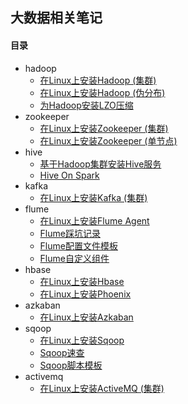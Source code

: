## 大数据相关笔记

#### 目录

* hadoop
    * [在Linux上安装Hadoop (集群)](01-install-hadoop-on-linux-cluster.md)
    * [在Linux上安装Hadoop (伪分布)](01-install-hadoop-on-linux-standalone.md)
    * [为Hadoop安装LZO压缩](01-install-lzo-on-hadoop.md)
* zookeeper
    * [在Linux上安装Zookeeper (集群)](02-install-zookeeper-on-linux-cluster.md)
    * [在Linux上安装Zookeeper (单节点)](02-install-zookeeper-on-linux-standalone.md)
* hive
    * [基于Hadoop集群安装Hive服务](05-install-hive-on-linux.md)
    * [Hive On Spark](05-hive-on-spark.md)
* kafka
    * [在Linux上安装Kafka (集群)](06-install-kafka-on-linux-cluster.md)
* flume
    * [在Linux上安装Flume Agent](08-install-flume-on-linux.md)
    * [Flume踩坑记录](08-flume-issue.md)
    * [Flume配置文件模板](08-flume-agent-config-templates.md)
    * [Flume自定义组件](08-custom-flume-component.md)
* hbase
    * [在Linux上安装Hbase](09-install-hbase-on-linux.md)
    * [在Linux上安装Phoenix](09-install-phoenix-on-linux.md)
* azkaban
    * [在Linux上安装Azkaban](10-install-azkaban-on-linux.md)
* sqoop
    * [在Linux上安装Sqoop](11-install-sqoop-on-linux.md)
    * [Sqoop速查](11-sqoop-cheatsheet.md)
    * [Sqoop脚本模板](11-sqoop-shell-template.md)
* activemq
    * [在Linux上安装ActiveMQ (集群)](07-install-activemq-on-linux-cluster.md)
